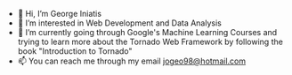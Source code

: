 - 👋 Hi, I’m George Iniatis
- 👀 I’m interested in Web Development and Data Analysis
- 🌱 I’m currently going through Google's Machine Learning Courses and trying to learn more about the Tornado Web Framework by following the book "Introduction to Tornado" 
- 📫 You can reach me through my email jogeo98@hotmail.com

<!---
GeorgeIniatis/GeorgeIniatis is a ✨ special ✨ repository because its `README.md` (this file) appears on your GitHub profile.
You can click the Preview link to take a look at your changes.
--->
